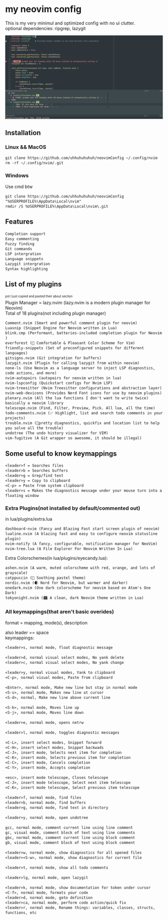 # my neovim config
This is my very minimul and optimized config with no ui clutter.\
optional dependencies: ripgrep, lazygit

![image](https://github.com/uhhuhuhuhuh/dotfyle_and_nvim_config/blob/master/neovim_screenshot.png)

## Installation
### Linux && MacOS
```
git clone https://github.com/uhhuhuhuhuh/neovimConfig ~/.config/nvim
rm -rf ~/.config/nvim/.git
```
### Windows
Use cmd btw
```
git clone https://github.com/uhhuhuhuhuh/neovimConfig "%USERPROFILE%\AppData\Local\nvim"
rmdir /S %USERPROFILE%\AppData\Local\nvim\.git
```

## Features
```
Completion support
Easy commenting
Fuzzy finding
Git commands
LSP intergration
Language snippets
Lazygit intergration
Syntax highlighting
```

## List of my plugins
<sub><sup>pst I just copied and pasted their about section</sub></sup> \
Plugin Manager = lazy.nvim (lazy.nvim is a modern plugin manager for Neovim) \
Total of 18 plugins(not including plugin manager)
```
Comment.nvim (Smart and powerful comment plugin for neovim)
Luasnip (Snippet Engine for Neovim written in Lua)
blink.cmp (Performant, batteries-included completion plugin for Neovim )
everforest (🌲 Comfortable & Pleasant Color Scheme for Vim)
friendly-snippets (Set of preconfigured snippets for different languages)
gitsigns.nvim (Git integration for buffers)
lazygit.nvim (Plugin for calling lazygit from within neovim)
none-ls (Use Neovim as a language server to inject LSP diagnostics, code actions, and more)
nvim-autopairs (autopairs for neovim written in lua)
nvim-lspconfig (Quickstart configs for Nvim LSP)
nvim-treesitter (Nvim Treesitter configurations and abstraction layer)
nvim-web-devicons (Provides Nerd Font icons for use by neovim plugins)
plenary.nvim (All the lua functions I don't want to write twice) basically a neovim library
telescope.nvim (Find, Filter, Preview, Pick. All lua, all the time)
todo-comments.nvim (✅ Highlight, list and search todo comments in your projects)
trouble.nvim (🚦pretty diagnostics, quickfix and location list to help you solve all the trouble)
undotree (The undo history visualizer for VIM)
vim-fugitive (A Git wrapper so awesome, it should be illegal)
```
## Some useful to know keymappings
```
<leader>f = Searches files
<leader>b = Searches buffers
<leader>g = Grep/find text
<leader>y = Copy to clipboard
<C-p> = Paste from system clipboard
<leader>s = Makes the diagnostics message under your mouse turn into a floating window
```
### Extra Plugins(not installed by default/commented out)
in lua/plugins/extra.lua
```
dashboard-nvim (Fancy and Blazing Fast start screen plugin of neovim)
lualine.nvim (A blazing fast and easy to configure neovim statusline plugin)
nvim-notify (A fancy, configurable, notification manager for NeoVim)
nvim-tree.lua (A File Explorer For Neovim Written In Lua)
```
Extra Colorschemes(in lua/plugins/eyecandy.lua):
```
ashen.nvim (A warm, muted colorscheme with red, orange, and lots of grayscale)
catppuccin (🍨 Soothing pastel theme)
nordic.nvim (🌒 Nord for Neovim, but warmer and darker)
onedark.nvim (One dark colorscheme for neovim based on Atom's One Dark)
tokyonight.nvim (🏙 A clean, dark Neovim theme written in Lua)
```
### All keymappings(that aren't basic overides)
format = mapping, mode(s), description

also leader == space \
keymappings:
```
<leader>s, normal mode, float diagnostic message

<leader>d, normal visual select modes, No yank delete
<leader>c, normal visual select modes, No yank change

<leader>y, normal visual modes, Yank to clipboard
<C-p>, normal visual modes, Paste from clipboard

<Enter>, normal mode, Make new line but stay in normal mode
<S-s>, normal mode, Makes new line at cursor
<S-d>, normal, Make new line above current line

<S-k>, normal mode, Moves line up
<S-j>, normal mode, Moves line down

<leader>e, normal mode, opens netrw

<leader>l, normal mode, toggles diagnostic messages

<C-L>, insert select modes, Snippet forward
<C-H>, insert select modes, Snippet backwads
<C-J>, insert mode, Selects next item for completion
<C-K>, insert mode, Selects previous item for completion
<C-C>, insert mode, Cancels completion
<C-Y>, insert mode, Accepts completion

<esc>, insert mode telescope, Closes telescope
<C-J>, insert mode telescope, Select next item telescope
<C-K>, insert mode telescope, Select previous item telescope

<leader>f, normal mode, find files
<leader>b, normal mode, find buffers
<leader>g, normal mode, find text in directory

<leader>y, normal mode, open undotree

gcc, normal mode, comment current line using line comment
gc, visual mode, comment block of text using line comments
gbc, normal mode, comment current line using block comment
gb, visual mode, comment block of text using block comment

<leader>w, normal mode, show diagnostics for all opened files
<leader><S-w>, normal mode, show diagnostics for current file

<leader>t, normal mode, show all todo comments

<leader>lg, normal mode, open lazygit

<leader>k, normal mode, show documentation for token under cursor
<C-f>, normal mode, formats your code
<leader>d, normal mode, goto definition
<leader>ca, normal mode, perform code action/quick fix
<leader>r, normal mode, Rename things: variables, classes, structs, functions, etc
```
